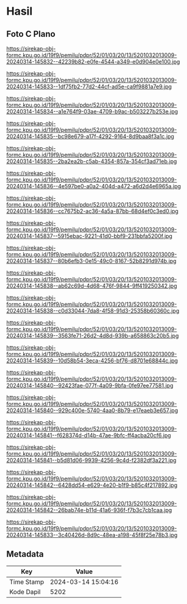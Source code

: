 # Hasil

## Foto C Plano

https://sirekap-obj-formc.kpu.go.id/19f9/pemilu/pdpr/52/01/03/20/13/5201032013009-20240314-145832--42239b82-e0fe-4544-a349-e0d904e0e100.jpg

https://sirekap-obj-formc.kpu.go.id/19f9/pemilu/pdpr/52/01/03/20/13/5201032013009-20240314-145833--1df75fb2-77d2-44cf-ad5e-ca9f9881a7e9.jpg

https://sirekap-obj-formc.kpu.go.id/19f9/pemilu/pdpr/52/01/03/20/13/5201032013009-20240314-145834--a1e764f9-03ae-4709-b9ac-b503227b253e.jpg

https://sirekap-obj-formc.kpu.go.id/19f9/pemilu/pdpr/52/01/03/20/13/5201032013009-20240314-145835--bc98e679-a17f-4292-9164-8d9baa8f3a1c.jpg

https://sirekap-obj-formc.kpu.go.id/19f9/pemilu/pdpr/52/01/03/20/13/5201032013009-20240314-145835--2ba2ea2b-c5ab-4354-857a-354cf3ad71eb.jpg

https://sirekap-obj-formc.kpu.go.id/19f9/pemilu/pdpr/52/01/03/20/13/5201032013009-20240314-145836--4e597be0-a0a2-404d-a472-a6d2d4e6965a.jpg

https://sirekap-obj-formc.kpu.go.id/19f9/pemilu/pdpr/52/01/03/20/13/5201032013009-20240314-145836--cc7675b2-ac36-4a5a-87bb-68d4ef0c3ed0.jpg

https://sirekap-obj-formc.kpu.go.id/19f9/pemilu/pdpr/52/01/03/20/13/5201032013009-20240314-145837--5915ebac-9221-41d0-bbf9-231bbfa5200f.jpg

https://sirekap-obj-formc.kpu.go.id/19f9/pemilu/pdpr/52/01/03/20/13/5201032013009-20240314-145837--80b6efb3-0e15-49c0-8167-52b8291d974b.jpg

https://sirekap-obj-formc.kpu.go.id/19f9/pemilu/pdpr/52/01/03/20/13/5201032013009-20240314-145838--ab62c69d-4d68-476f-9844-9ff419250342.jpg

https://sirekap-obj-formc.kpu.go.id/19f9/pemilu/pdpr/52/01/03/20/13/5201032013009-20240314-145838--c0d33044-7da8-4f58-91d3-25358b60360c.jpg

https://sirekap-obj-formc.kpu.go.id/19f9/pemilu/pdpr/52/01/03/20/13/5201032013009-20240314-145839--3563fe71-26d2-4d8d-939b-a658863c20b5.jpg

https://sirekap-obj-formc.kpu.go.id/19f9/pemilu/pdpr/52/01/03/20/13/5201032013009-20240314-145839--10d58b54-3eca-4256-bf76-d8701e68844c.jpg

https://sirekap-obj-formc.kpu.go.id/19f9/pemilu/pdpr/52/01/03/20/13/5201032013009-20240314-145840--92423fae-077f-4a09-9bfa-0fe97ee77581.jpg

https://sirekap-obj-formc.kpu.go.id/19f9/pemilu/pdpr/52/01/03/20/13/5201032013009-20240314-145840--929c400e-5740-4aa0-8b79-e17eaeb3e657.jpg

https://sirekap-obj-formc.kpu.go.id/19f9/pemilu/pdpr/52/01/03/20/13/5201032013009-20240314-145841--f628374d-d14b-47ae-9bfc-ff4acba20cf6.jpg

https://sirekap-obj-formc.kpu.go.id/19f9/pemilu/pdpr/52/01/03/20/13/5201032013009-20240314-145841--b5d81d06-9939-4256-9c4d-f2382df3a221.jpg

https://sirekap-obj-formc.kpu.go.id/19f9/pemilu/pdpr/52/01/03/20/13/5201032013009-20240314-145842--6428dd54-e629-4e20-b1f9-b85c4f217892.jpg

https://sirekap-obj-formc.kpu.go.id/19f9/pemilu/pdpr/52/01/03/20/13/5201032013009-20240314-145842--26bab74e-b11d-41a6-936f-f7b3c7cb1caa.jpg

https://sirekap-obj-formc.kpu.go.id/19f9/pemilu/pdpr/52/01/03/20/13/5201032013009-20240314-145833--3c40426d-8d9c-48ea-a198-45f8f25e78b3.jpg


## Metadata

| Key        | Value               |
| ---------- | ------------------- |
| Time Stamp | 2024-03-14 15:04:16 |
| Kode Dapil | 5202                |



